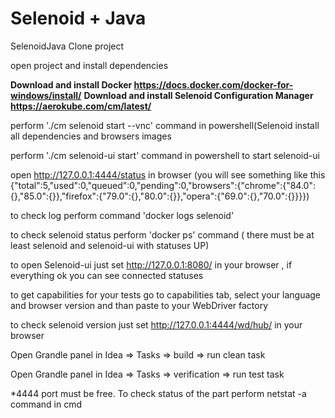 # Selenoid + Java
SelenoidJava
Clone project 

open project and install dependencies

<b>Download and install Docker https://docs.docker.com/docker-for-windows/install/</b>
<b> Download and install Selenoid Configuration Manager https://aerokube.com/cm/latest/</b>

perform './cm selenoid start --vnc' command in powershell(Selenoid install all dependencies and browsers images

perform './cm selenoid-ui start' command in powershell to start selenoid-ui

open http://127.0.0.1:4444/status in browser (you will see something like this {"total":5,"used":0,"queued":0,"pending":0,"browsers":{"chrome":{"84.0":{},"85.0":{}},"firefox":{"79.0":{},"80.0":{}},"opera":{"69.0":{},"70.0":{}}}})

to check log perform command 'docker logs selenoid'

to check selenoid status perform 'docker ps' command ( there must be at least selenoid and selenoid-ui with statuses UP)

to open Selenoid-ui just set http://127.0.0.1:8080/ in your browser , if everything ok you can see connected statuses

to get capabilities for your tests go to capabilities tab, select your language and browser version and than paste to your WebDriver factory

to check selenoid version just set http://127.0.0.1:4444/wd/hub/ in your browser

Open Grandle panel in Idea => Tasks => build => run clean task

Open Grandle panel in Idea => Tasks => verification => run test task

*4444 port must be free. To check status of the part perform netstat -a command in cmd
